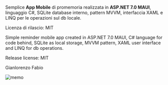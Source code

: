 Semplice <b>App Mobile</b> di promemoria realizzata in <b>ASP.NET 7.0 MAUI</b>, linguaggio C#, SQLite database interno, pattern MVVM, interfaccia XAML e LINQ per le operazioni sul db locale.

Licenza di rilascio: MIT

Simple reminder mobile app created in ASP.NET 7.0 MAUI, C# language for code behind, SQLite as local storage, MVVM pattern, XAML user interface and LINQ for db operations.

Release license: MIT

Gianlorenzo Fabio

![memo](https://github.com/Fabix1983/MEMObyMAUI/assets/149963958/3b45a9c0-3638-4d47-a2e2-93260fd68b24)





